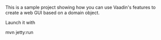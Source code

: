 This is a sample project showing how you can use Vaadin's features to create a web GUI based on a domain object.

Launch it with

  mvn jetty:run